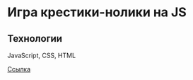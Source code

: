 # Игра крестики-нолики на JS

## Технологии 
JavaScript, CSS, HTML

[Ссылка](https://monzikovmaxim.github.io/tic-tac-toe-game/)
